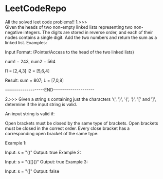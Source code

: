 # LeetCodeRepo
All the solved leet code problems!!
1.>>>  
Given the heads of two non-empty linked lists representing two non-negative integers. The digits are stored in reverse order, and each of their nodes contains a single digit. Add the two numbers and return the sum as a linked list.
Examples:

Input Format: 
(Pointer/Access to the head of the two linked lists)

num1  = 243, num2 = 564

l1 = [2,4,3]
l2 = [5,6,4]

Result: sum = 807; L = [7,0,8]

--------------------END---------------------


2.>>>
Given a string s containing just the characters '(', ')', '{', '}', '[' and ']', determine if the input string is valid.

An input string is valid if:

Open brackets must be closed by the same type of brackets.
Open brackets must be closed in the correct order.
Every close bracket has a corresponding open bracket of the same type.
 

Example 1:

Input: s = "()"
Output: true
Example 2:

Input: s = "()[]{}"
Output: true
Example 3:

Input: s = "(]"
Output: false



